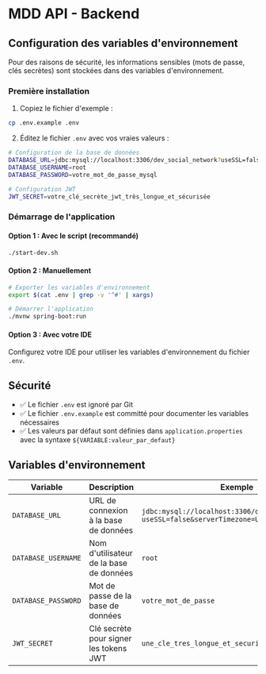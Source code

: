 # MDD API - Backend

## Configuration des variables d'environnement

Pour des raisons de sécurité, les informations sensibles (mots de passe, clés secrètes) sont stockées dans des variables d'environnement.

### Première installation

1. Copiez le fichier d'exemple :
```bash
cp .env.example .env
```

2. Éditez le fichier `.env` avec vos vraies valeurs :
```bash
# Configuration de la base de données
DATABASE_URL=jdbc:mysql://localhost:3306/dev_social_network?useSSL=false&serverTimezone=UTC
DATABASE_USERNAME=root
DATABASE_PASSWORD=votre_mot_de_passe_mysql

# Configuration JWT
JWT_SECRET=votre_clé_secrète_jwt_très_longue_et_sécurisée
```

### Démarrage de l'application

#### Option 1 : Avec le script (recommandé)
```bash
./start-dev.sh
```

#### Option 2 : Manuellement
```bash
# Exporter les variables d'environnement
export $(cat .env | grep -v '^#' | xargs)

# Démarrer l'application
./mvnw spring-boot:run
```

#### Option 3 : Avec votre IDE
Configurez votre IDE pour utiliser les variables d'environnement du fichier `.env`.

## Sécurité

- ✅ Le fichier `.env` est ignoré par Git
- ✅ Le fichier `.env.example` est committé pour documenter les variables nécessaires
- ✅ Les valeurs par défaut sont définies dans `application.properties` avec la syntaxe `${VARIABLE:valeur_par_defaut}`

## Variables d'environnement

| Variable | Description | Exemple |
|----------|-------------|---------|
| `DATABASE_URL` | URL de connexion à la base de données | `jdbc:mysql://localhost:3306/dev_social_network?useSSL=false&serverTimezone=UTC` |
| `DATABASE_USERNAME` | Nom d'utilisateur de la base de données | `root` |
| `DATABASE_PASSWORD` | Mot de passe de la base de données | `votre_mot_de_passe` |
| `JWT_SECRET` | Clé secrète pour signer les tokens JWT | `une_cle_tres_longue_et_securisee` |
